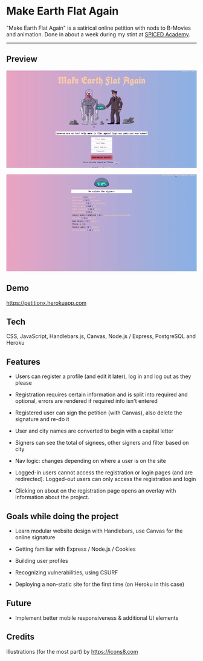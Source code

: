 # Make Earth Flat Again

"Make Earth Flat Again" is a satirical online petition with nods to B-Movies and animation. Done in about a week during my stint at [SPICED Academy](https://www.spiced.academy/program/full-stack-web-development/).

---

## Preview

[![Online Petition](siteflow.gif)](https://petitionx.herokuapp.com)

[![Online Petition](siteflow2.gif)](https://petitionx.herokuapp.com)

## Demo

https://petitionx.herokuapp.com

## Tech

CSS, JavaScript, Handlebars.js, Canvas, Node.js / Express, PostgreSQL and Heroku

## Features

-   Users can register a profile (and edit it later), log in and log out as they please

-   Registration requires certain information and is split into required and optional, errors are rendered if required info isn't entered

-   Registered user can sign the petition (with Canvas), also delete the signature and re-do it

-   User and city names are converted to begin with a capital letter

-   Signers can see the total of signees, other signers and filter based on city

-   Nav logic: changes depending on where a user is on the site

-   Logged-in users cannot access the registration or login pages (and are redirected). Logged-out users can only access the registration and login

-   Clicking on about on the registration page opens an overlay with information about the project.

## Goals while doing the project

-   Learn modular website design with Handlebars, use Canvas for the online signature

-   Getting familiar with Express / Node.js / Cookies

-   Building user profiles

-   Recognizing vulnerabilities, using CSURF

-   Deploying a non-static site for the first time (on Heroku in this case)

## Future

-   Implement better mobile responsiveness & additional UI elements

## Credits

Illustrations (for the most part) by https://icons8.com
